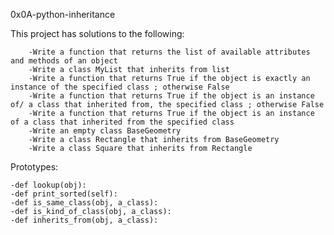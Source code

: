 0x0A-python-inheritance

This project has solutions to the following:

		-Write a function that returns the list of available attributes and methods of an object
		-Write a class MyList that inherits from list
		-Write a function that returns True if the object is exactly an instance of the specified class ; otherwise False
		-Write a function that returns True if the object is an instance of/ a class that inherited from, the specified class ; otherwise False
		-Write a function that returns True if the object is an instance of a class that inherited from the specified class
		-Write an empty class BaseGeometry
		-Write a class Rectangle that inherits from BaseGeometry
		-Write a class Square that inherits from Rectangle

Prototypes:

	-def lookup(obj):
	-def print_sorted(self):
	-def is_same_class(obj, a_class):
	-def is_kind_of_class(obj, a_class):
	-def inherits_from(obj, a_class):
